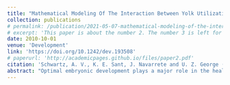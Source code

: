 ```yaml
---
title: "Mathematical Modeling Of The Interaction Between Yolk Utilization And Fish Growth In Zebrafish, Danio Rerio "
collection: publications
# permalink: /publication/2021-05-07-mathematical-modeling-of-the-interaction-between-yolk-utilization-and-fish-growth-in-zebrafish-danio-rerio
# excerpt: 'This paper is about the number 2. The number 3 is left for future work.'
date: 2010-10-01
venue: 'Development'
link: 'https://doi.org/10.1242/dev.193508'
# paperurl: 'http://academicpages.github.io/files/paper2.pdf'
citation: 'Schwartz, A. V., K. E. Sant, J. Navarrete and U. Z. George (2021). "Mathematical modeling of the interaction between yolk utilization and fish growth in zebrafish, Danio rerio." Development 148(9).'
abstract: "Optimal embryonic development plays a major role in the health of an individual beyond the developmental stage. Nutritional perturbation during development is associated with cardiovascular and metabolic disease later in life. With both nutritional uptake and overall growth being risk factors for eventual health, it is necessary to understand not only the behavior of the processes during development but also their interactions. In this study, we used differential equations, image analyses, curve fittings, parameter estimation and laboratory experiments to quantify the rate of yolk absorption and its effect on early development of a vertebrate model (Danio rerio). Findings from this study establish a nonlinear functional relationship between nutrient absorption and early fish growth. We found that the rate of change in fish length and yolk utilization is logistic, that is the yolk decays rapidly for a period of time before leveling out. An interesting finding from this study is that yolk utilization reaches its maximum at 84 h post-fertilization. We validated our mathematical models against experimental observations, making them powerful tools for replication and future simulations."
---
```

